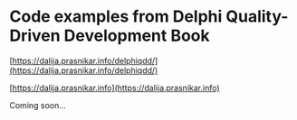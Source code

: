 # Code examples from Delphi Quality-Driven Development Book

[https://dalija.prasnikar.info/delphiqdd/](https://dalija.prasnikar.info/delphiqdd/)

[https://dalija.prasnikar.info](https://dalija.prasnikar.info)


Coming soon...
